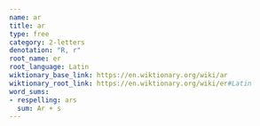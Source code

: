 ```yaml
---
name: ar
title: ar
type: free
category: 2-letters
denotation: "R, r"
root_name: er
root_language: Latin
wiktionary_base_link: https://en.wiktionary.org/wiki/ar
wiktionary_root_link: https://en.wiktionary.org/wiki/er#Latin
word_sums:
- respelling: ars
  sum: Ar + s
---
```

